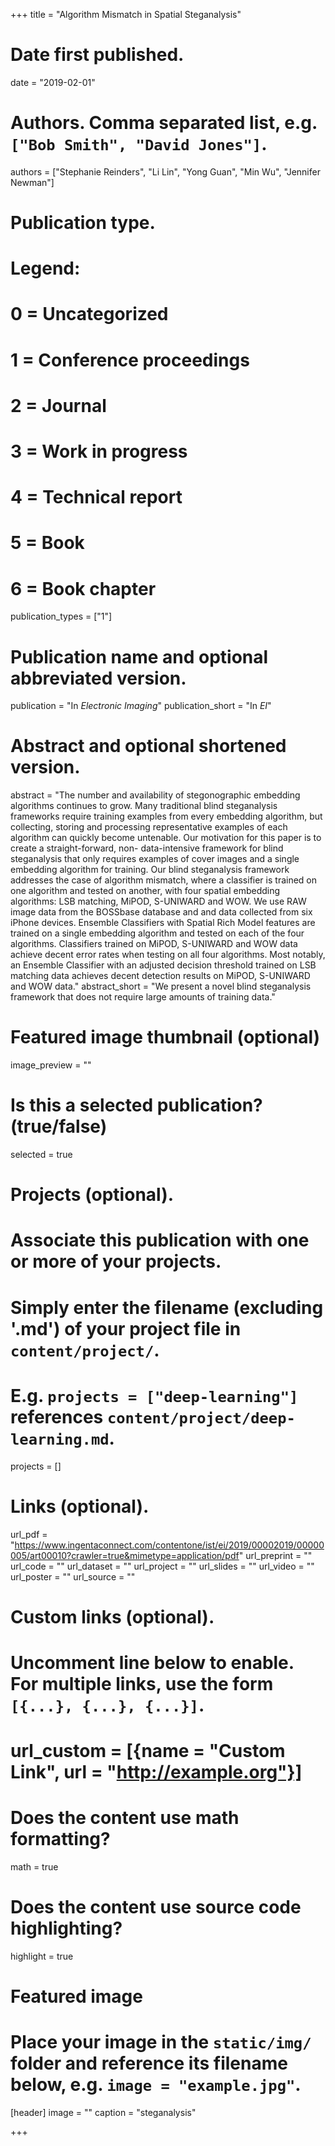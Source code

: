 +++
title = "Algorithm Mismatch in Spatial Steganalysis"

# Date first published.
date = "2019-02-01"

# Authors. Comma separated list, e.g. `["Bob Smith", "David Jones"]`.
authors = ["Stephanie Reinders", "Li Lin", "Yong Guan", "Min Wu", "Jennifer Newman"]

# Publication type.
# Legend:
# 0 = Uncategorized
# 1 = Conference proceedings
# 2 = Journal
# 3 = Work in progress
# 4 = Technical report
# 5 = Book
# 6 = Book chapter
publication_types = ["1"]

# Publication name and optional abbreviated version.
publication = "In *Electronic Imaging*"
publication_short = "In *EI*"

# Abstract and optional shortened version.
abstract = "The number and availability of stegonographic embedding algorithms continues to grow. Many traditional blind steganalysis frameworks require training examples from every embedding algorithm, but collecting, storing and processing representative examples of each algorithm can quickly become untenable. Our motivation for this paper is to create a straight-forward, non- data-intensive framework for blind steganalysis that only requires examples of cover images and a single embedding algorithm for training. Our blind steganalysis framework addresses the case of algorithm mismatch, where a classifier is trained on one algorithm and tested on another, with four spatial embedding algorithms: LSB matching, MiPOD, S-UNIWARD and WOW. We use RAW image data from the BOSSbase database and and data collected from six iPhone devices. Ensemble Classifiers with Spatial Rich Model features are trained on a single embedding algorithm and tested on each of the four algorithms. Classifiers trained on MiPOD, S-UNIWARD and WOW data achieve decent error rates when testing on all four algorithms. Most notably, an Ensemble Classifier with an adjusted decision threshold trained on LSB matching data achieves decent detection results on MiPOD, S-UNIWARD and WOW data."
abstract_short = "We present a novel blind steganalysis framework that does not require large amounts of training data."

# Featured image thumbnail (optional)
image_preview = ""

# Is this a selected publication? (true/false)
selected = true

# Projects (optional).
#   Associate this publication with one or more of your projects.
#   Simply enter the filename (excluding '.md') of your project file in `content/project/`.
#   E.g. `projects = ["deep-learning"]` references `content/project/deep-learning.md`.
projects = []

# Links (optional).
url_pdf = "https://www.ingentaconnect.com/contentone/ist/ei/2019/00002019/00000005/art00010?crawler=true&mimetype=application/pdf"
url_preprint = ""
url_code = ""
url_dataset = ""
url_project = ""
url_slides = ""
url_video = ""
url_poster = ""
url_source = ""

# Custom links (optional).
#   Uncomment line below to enable. For multiple links, use the form `[{...}, {...}, {...}]`.
# url_custom = [{name = "Custom Link", url = "http://example.org"}]

# Does the content use math formatting?
math = true

# Does the content use source code highlighting?
highlight = true

# Featured image
# Place your image in the `static/img/` folder and reference its filename below, e.g. `image = "example.jpg"`.
[header]
image = ""
caption = "steganalysis"

+++
